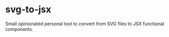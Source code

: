 # svg-to-jsx
Small opinionated personal tool to convert from SVG files to JSX functional components.
